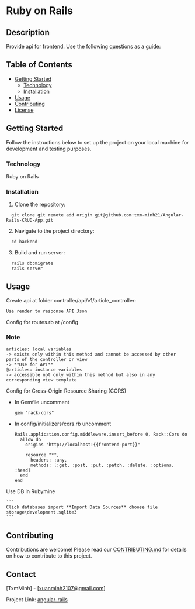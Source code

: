# Ruby on Rails

## Description

Provide api for frontend. Use the following questions as a guide:

## Table of Contents

- [Getting Started](#getting-started)
    - [Technology](#technology)
    - [Installation](#installation)
- [Usage](#usage)
- [Contributing](#contributing)
- [License](#license)

## Getting Started

Follow the instructions below to set up the project on your local machine for development and testing purposes.

### Technology

Ruby on Rails

### Installation

1. Clone the repository:

```
  git clone git remote add origin git@github.com:txm-minh21/Angular-Rails-CRUD-App.git
```

2. Navigate to the project directory:

``` 
  cd backend 
```

3. Build and run server:

``` 
  rails db:migrate
  rails server
 ```

## Usage

Create api at folder controller/api/v1/article_controller:

    Use render to response API Json

Config for routes.rb at /config

### Note
```
articles: local variables 
-> exists only within this method and cannot be accessed by other parts of the controller or view
-> **Use for API**
@articles: instance variables
-> accessible not only within this method but also in any corresponding view template

```

Config for Cross-Origin Resource Sharing (CORS)

- In Gemfile uncomment
  ```
  gem "rack-cors"
  ```

- In config/initializers/cors.rb uncomment
  ```
  Rails.application.config.middleware.insert_before 0, Rack::Cors do
    allow do
      origins "http://localhost:{{frontend-port}}"
  
      resource "*",
        headers: :any,
        methods: [:get, :post, :put, :patch, :delete, :options, :head]
    end
  end
  ```
Use DB in Rubymine

    ```
    Click databases import **Import Data Sources** choose file storage\development.sqlite3
    ```
## Contributing

Contributions are welcome! Please read our [CONTRIBUTING.md](CONTRIBUTING.md) for details on how to contribute to this project.

## Contact

[TxmMinh] - [xuanminh2107@gmail.com]

Project Link: [angular-rails](https://github.com/txm-minh21/Angular-Rails-CRUD-App.git)
 
